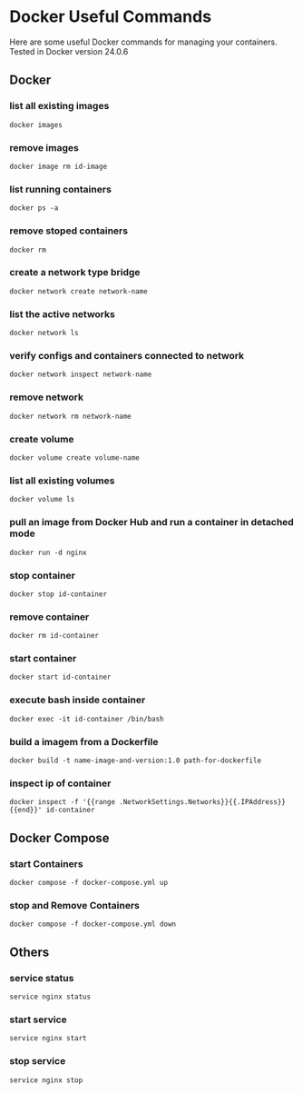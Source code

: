 # Docker Useful Commands

Here are some useful Docker commands for managing your containers. Tested in Docker version 24.0.6

## Docker

### list all existing images
```shell
docker images
```
### remove images
```shell
docker image rm id-image
```
### list running containers
```shell
docker ps -a
```
### remove stoped containers
```shell
docker rm
```
### create a network type bridge
```shell
docker network create network-name
```
### list the active networks
```shell
docker network ls
```
### verify configs and containers connected to network
```shell
docker network inspect network-name
```
### remove network
```shell
docker network rm network-name
```
### create volume
```shell
docker volume create volume-name
```
### list all existing volumes
```shell
docker volume ls
```
### pull an image from Docker Hub and run a container in detached mode
```shell
docker run -d nginx
```
### stop container
```shell
docker stop id-container
```
### remove container
```shell
docker rm id-container
```
### start container
```shell
docker start id-container
```
### execute bash inside container
```shell
docker exec -it id-container /bin/bash
```

### build a imagem from a Dockerfile
```shell
docker build -t name-image-and-version:1.0 path-for-dockerfile
```
### inspect ip of container 
```shell
docker inspect -f '{{range .NetworkSettings.Networks}}{{.IPAddress}}{{end}}' id-container
```

## Docker Compose

### start Containers
```shell
docker compose -f docker-compose.yml up
```

### stop and Remove Containers
```shell
docker compose -f docker-compose.yml down
```

## Others

### service status
```shell
service nginx status
```
### start service
```shell
service nginx start
```
### stop service
```shell
service nginx stop
```
